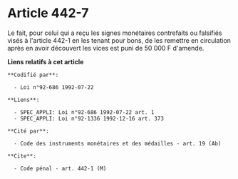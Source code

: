 # Article 442-7

Le fait, pour celui qui a reçu les signes monétaires contrefaits ou falsifiés visés à l'article 442-1 en les tenant pour
bons, de les remettre en circulation après en avoir découvert les vices est puni de 50 000 F d'amende.

**Liens relatifs à cet article**

	**Codifié par**:

	  - Loi n°92-686 1992-07-22

	**Liens**:

	  - SPEC_APPLI: Loi n°92-686 1992-07-22 art. 1
	  - SPEC_APPLI: Loi n°92-1336 1992-12-16 art. 373

	**Cité par**:

	  - Code des instruments monétaires et des médailles - art. 19 (Ab)

	**Cite**:

	  - Code pénal - art. 442-1 (M)
